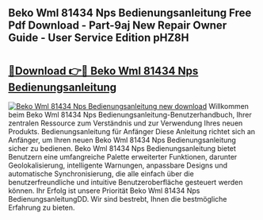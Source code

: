 ## Beko Wml 81434 Nps Bedienungsanleitung Free Pdf Download - Part-9aj New Repair Owner Guide - User Service Edition pHZ8H

# <h2><a href="http://df1aykc.blite.top/?on=Beko+Wml+81434+Nps+Bedienungsanleitung">🔗Download 👉🔴 Beko Wml 81434 Nps Bedienungsanleitung</a></h2>

[![Beko Wml 81434 Nps Bedienungsanleitung new download](https://i.imgur.com/lujVjoI.png)](http://df1aykc.blite.top/?on=Beko+Wml+81434+Nps+Bedienungsanleitung)
Willkommen beim Beko Wml 81434 Nps Bedienungsanleitung-Benutzerhandbuch, Ihrer zentralen Ressource zum Verständnis und zur Verwendung Ihres neuen Produkts. Bedienungsanleitung für Anfänger Diese Anleitung richtet sich an Anfänger, um Ihren neuen Beko Wml 81434 Nps Bedienungsanleitung sicher zu bedienen. Beko Wml 81434 Nps Bedienungsanleitung bietet Benutzern eine umfangreiche Palette erweiterter Funktionen, darunter Geolokalisierung, intelligente Warnungen, anpassbare Designs und automatische Synchronisierung, die alle einfach über die benutzerfreundliche und intuitive Benutzeroberfläche gesteuert werden können. Ihr Erfolg ist unsere Priorität Beko Wml 81434 Nps BedienungsanleitungDD. Wir sind bestrebt, Ihnen die bestmögliche Erfahrung zu bieten.
